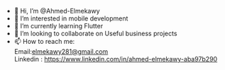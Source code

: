 - 👋 Hi, I’m @Ahmed-Elmekawy
- 👀 I’m interested in mobile development
- 🌱 I’m currently learning Flutter
- 💞️ I’m looking to collaborate on Useful business projects
- 📫 How to reach me:\
  Email:elmekawy281@gmail.com\
  Linkedin : https://www.linkedin.com/in/ahmed-elmekawy-aba97b290
